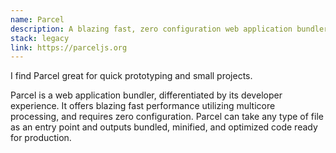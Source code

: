 ```yaml
---
name: Parcel
description: A blazing fast, zero configuration web application bundler
stack: legacy
link: https://parceljs.org
---
```


I find Parcel great for quick prototyping and small projects.

Parcel is a web application bundler, differentiated by its developer experience. It offers blazing fast performance utilizing multicore processing, and requires zero configuration. Parcel can take any type of file as an entry point and outputs bundled, minified, and optimized code ready for production.